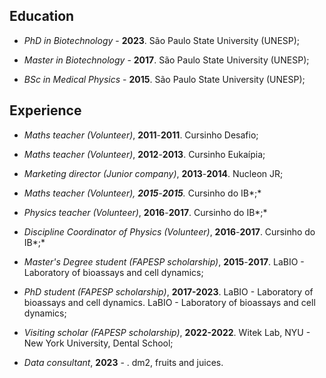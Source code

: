 ## Education

-   *PhD in Biotechnology* - **2023**. São Paulo State University (UNESP);

-   *Master in Biotechnology* - **2017**. São Paulo State University (UNESP);

-   *BSc in Medical Physics* - **2015**. São Paulo State University (UNESP);

## Experience

-   *Maths teacher (Volunteer)*, **2011**-**2011**. Cursinho Desafio;

-   *Maths teacher (Volunteer)*, **2012**-**2013**. Cursinho Eukaípia;

-   *Marketing director (Junior company)*, **2013**-**2014**. Nucleon JR;

-   *Maths teacher (Volunteer), **2015**-**2015**.* Cursinho do IB*;*

-   *Physics teacher (Volunteer)*, **2016**-**2017**. Cursinho do IB*;*

-   *Discipline Coordinator of Physics (Volunteer)*, **2016**-**2017**. Cursinho do IB*;*

-   *Master's Degree student (FAPESP scholarship)*, **2015**-**2017**. LaBIO - Laboratory of bioassays and cell dynamics;

-   *PhD student (FAPESP scholarship)*, **2017-2023**. LaBIO - Laboratory of bioassays and cell dynamics. LaBIO - Laboratory of bioassays and cell dynamics;

-   *Visiting scholar (FAPESP scholarship)*, **2022-2022**. Witek Lab, NYU - New York University, Dental School;

-   *Data consultant*, **2023** - . dm2, fruits and juices.
